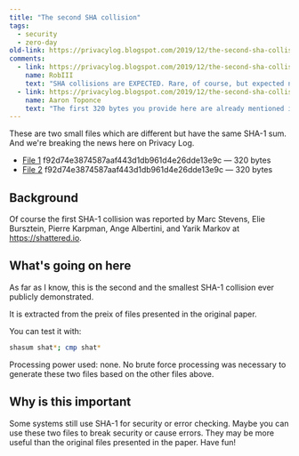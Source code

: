 ```yaml
---
title: "The second SHA collision"
tags:
  - security
  - zero-day
old-link: https://privacylog.blogspot.com/2019/12/the-second-sha-collision.html
comments:
  - link: https://privacylog.blogspot.com/2019/12/the-second-sha-collision.html#comment-8117894812164938956
    name: RobIII
    text: "SHA collisions are EXPECTED. Rare, of course, but expected nonetheless. So you stumbled upon one (and [a debatable one](https://news.ycombinator.com/item?id=21919559) at that). Whooptee-doo... Let us know when you can *create* one on demand."
  - link: https://privacylog.blogspot.com/2019/12/the-second-sha-collision.html#comment-1265900689692792610
    name: Aaron Toponce
    text: "The first 320 bytes you provide here are already mentioned in the original shattered.io paper. After those first 320 bytes are synchronized, the state remains synchronized if extended with identical data. AKA extension attacks. This post is just a re-posting of the discovery in the shattered.io paper. Find a collision with a different set of 320 bytes, and then you&#39;ll have something. Otherwise, this post is misleading its readers who don&#39;t dig into the shattered.io paper."
---
```


These are two small files which are different but have the same SHA-1 sum. And we're breaking the news here on Privacy Log.

- [File 1](https://phor.net/PUB/shat-a.bin) f92d74e3874587aaf443d1db961d4e26dde13e9c — 320 bytes
- [File 2](https://phor.net/PUB/shat-b.bin) f92d74e3874587aaf443d1db961d4e26dde13e9c — 320 bytes

## Background

Of course the first SHA-1 collision was reported by Marc Stevens, Elie Bursztein, Pierre Karpman, Ange Albertini, and Yarik Markov at <https://shattered.io>.

## What's going on here

As far as I know, this is the second and the smallest SHA-1 collision ever publicly demonstrated.

It is extracted from the preix of files presented in the original paper.

You can test it with:

```sh
shasum shat*; cmp shat*
```

Processing power used: none. No brute force processing was necessary to generate these two files based on the other files above.

## Why is this important

Some systems still use SHA-1 for security or error checking. Maybe you can use these two files to break security or cause errors. They may be more useful than the original files presented in the paper. Have fun!
